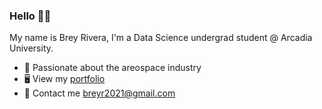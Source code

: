 ### **Hello** 👋🏻 
My name is Brey Rivera, I'm a Data Science undergrad student @ Arcadia University.
- 🚀 Passionate about the areospace industry
- 🖥 View my [portfolio](https://breyr.github.io/portfolio-site/)
- 📱 Contact me breyr2021@gmail.com

